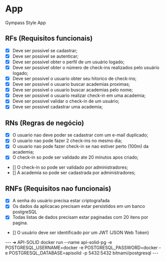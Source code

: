 # App

Gympass Style App

## RFs (Requisitos funcionais)

- [x] Deve ser possivel se cadastrar;
- [x] Deve ser possivel se autenticar;
- [x] Deve ser possivel obter o perfil de um usuário logado;
- [x] Deve ser possivel obter o número de check-ins realizados pelo usuário logado;
- [x] Deve ser possivel o usuario obter seu hitorico de check-ins;
- [x] Deve ser possivel o usuario buscar academias proximas;
- [x] Deve ser possivel o usuario buscar academias pelo nome;
- [x] Deve ser possivel o usuario realizar check-in em uma academia;
- [x] Deve ser possivel validar o check-in de um usuário;
- [x] Deve ser possivel cadastrar uma academia;

## RNs (Regras de negócio)

- [x] O usuario nao deve poder se cadastrar com um e-mail duplicado;
- [x] O usuario nao pode fazer 2 check-ins no mesmo dia;
- [x] O usuario nao pode fazer check-in se nao estiver perto (100m) da academia;
- [x] O check-in so pode ser validado ate 20 minutos apos criado;
- [] O check-in so pode ser validado por administradores;
- [] A academia so pode ser cadastrada por administradores;

## RNFs (Requisitos nao funcionais)

- [x] A senha do usuário precisa estar criptografada
- [x] Os dados da aplicacao precisam estar persistidos em um banco postgreSQL
- [x] Todas listas de dados precisam estar paginadas com 20 itens por pagina.
- [] O usuário deve ser identificado por um JWT (JSON Web Token)

--- ➜  API-SOLID docker run --name api-solid-pg -e POSTGRESQL_USERNAME=docker -e POSTGRESQL_PASSWORD=docker -e POSTGRESQL_DATABASE=apisolid -p 5432:5432 bitnami/postgresql ---
